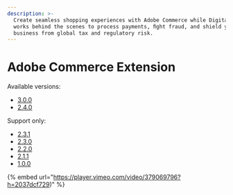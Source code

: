 ```yaml
---
description: >-
  Create seamless shopping experiences with Adobe Commerce while Digital River
  works behind the scenes to process payments, ﬁght fraud, and shield your
  business from global tax and regulatory risk.
---
```


# Adobe Commerce Extension

Available versions:

* [3.0.0](https://docs.digitalriver.com/magento/v/adobe-commerce-extension-3.0.0/)
* [2.4.0](https://docs.digitalriver.com/magento/v/adobe-commerce-extension-2.4.0/)

Support only:

* [2.3.1](https://app.gitbook.com/o/-LqC\_Nsz4Z-JxICCsFw3/s/87FiDCY5lQFT2GLdLrHE/)
* [2.3.0](https://app.gitbook.com/o/-LqC\_Nsz4Z-JxICCsFw3/s/-MNZuMZbk2cjWhdeZ51z-4045062055/)
* [2.2.0](https://app.gitbook.com/o/-LqC\_Nsz4Z-JxICCsFw3/s/-MNZuMZbk2cjWhdeZ51z-320503991/)
* [2.1.1](https://app.gitbook.com/o/-LqC\_Nsz4Z-JxICCsFw3/s/-MNZuMZbk2cjWhdeZ51z-457992110/)
* [1.0.0](https://app.gitbook.com/o/-LqC\_Nsz4Z-JxICCsFw3/s/-MNZuMZbk2cjWhdeZ51z-2024482579/)

{% embed url="https://player.vimeo.com/video/379069796?h=2037dcf729)" %}

